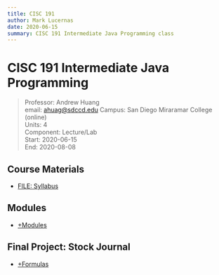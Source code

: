 ```yaml
---
title: CISC 191
author: Mark Lucernas
date: 2020-06-15
summary: CISC 191 Intermediate Java Programming class
---
```


# CISC 191 Intermediate Java Programming
> Professor: Andrew Huang<br>
> email: ahuag@sdccd.edu
> Campus: San Diego Miraramar College (online)<br>
> Units: 4<br>
> Component: Lecture/Lab<br>
> Start: 2020-06-15<br>
> End: 2020-08-08<br>


## Course Materials

  - [FILE: Syllabus](file:../../../files/summer-2020/CISC-191/syllabus.pdf)


## Modules

  - [+Modules](modules/index)


## Final Project: Stock Journal

  - [+Formulas](final-project/formulas)
